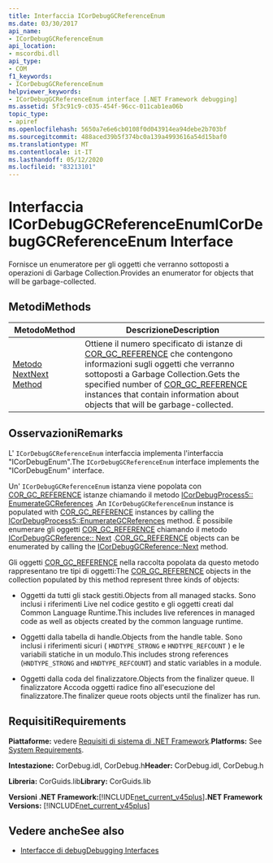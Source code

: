 ```yaml
---
title: Interfaccia ICorDebugGCReferenceEnum
ms.date: 03/30/2017
api_name:
- ICorDebugGCReferenceEnum
api_location:
- mscordbi.dll
api_type:
- COM
f1_keywords:
- ICorDebugGCReferenceEnum
helpviewer_keywords:
- ICorDebugGCReferenceEnum interface [.NET Framework debugging]
ms.assetid: 5f3c91c9-c035-454f-96cc-011cab1ea06b
topic_type:
- apiref
ms.openlocfilehash: 5650a7e6e6cb0108f0d043914ea94debe2b703bf
ms.sourcegitcommit: 488aced39b5f374bc0a139a4993616a54d15baf0
ms.translationtype: MT
ms.contentlocale: it-IT
ms.lasthandoff: 05/12/2020
ms.locfileid: "83213101"
---
```

# <a name="icordebuggcreferenceenum-interface"></a><span data-ttu-id="a819b-102">Interfaccia ICorDebugGCReferenceEnum</span><span class="sxs-lookup"><span data-stu-id="a819b-102">ICorDebugGCReferenceEnum Interface</span></span>
<span data-ttu-id="a819b-103">Fornisce un enumeratore per gli oggetti che verranno sottoposti a operazioni di Garbage Collection.</span><span class="sxs-lookup"><span data-stu-id="a819b-103">Provides an enumerator for objects that will be garbage-collected.</span></span>  
  
## <a name="methods"></a><span data-ttu-id="a819b-104">Metodi</span><span class="sxs-lookup"><span data-stu-id="a819b-104">Methods</span></span>  
  
|<span data-ttu-id="a819b-105">Metodo</span><span class="sxs-lookup"><span data-stu-id="a819b-105">Method</span></span>|<span data-ttu-id="a819b-106">Descrizione</span><span class="sxs-lookup"><span data-stu-id="a819b-106">Description</span></span>|  
|------------|-----------------|  
|[<span data-ttu-id="a819b-107">Metodo Next</span><span class="sxs-lookup"><span data-stu-id="a819b-107">Next Method</span></span>](icordebuggcreferenceenum-next-method.md)|<span data-ttu-id="a819b-108">Ottiene il numero specificato di istanze di [COR_GC_REFERENCE](cor-gc-reference-structure.md) che contengono informazioni sugli oggetti che verranno sottoposti a Garbage Collection.</span><span class="sxs-lookup"><span data-stu-id="a819b-108">Gets the specified number of [COR_GC_REFERENCE](cor-gc-reference-structure.md) instances that contain information about objects that will be garbage-collected.</span></span>|  
  
## <a name="remarks"></a><span data-ttu-id="a819b-109">Osservazioni</span><span class="sxs-lookup"><span data-stu-id="a819b-109">Remarks</span></span>  
 <span data-ttu-id="a819b-110">L' `ICorDebugGCReferenceEnum` interfaccia implementa l'interfaccia "ICorDebugEnum".</span><span class="sxs-lookup"><span data-stu-id="a819b-110">The `ICorDebugGCReferenceEnum` interface implements the "ICorDebugEnum" interface.</span></span>  
  
 <span data-ttu-id="a819b-111">Un' `ICorDebugGCReferenceEnum` istanza viene popolata con [COR_GC_REFERENCE](cor-gc-reference-structure.md) istanze chiamando il metodo [ICorDebugProcess5:: EnumerateGCReferences](icordebugprocess5-enumerategcreferences-method.md) .</span><span class="sxs-lookup"><span data-stu-id="a819b-111">An `ICorDebugGCReferenceEnum` instance is populated with [COR_GC_REFERENCE](cor-gc-reference-structure.md) instances by calling the [ICorDebugProcess5::EnumerateGCReferences](icordebugprocess5-enumerategcreferences-method.md) method.</span></span> <span data-ttu-id="a819b-112">È possibile enumerare gli oggetti [COR_GC_REFERENCE](cor-gc-reference-structure.md) chiamando il metodo [ICorDebugGCReference:: Next](icordebuggcreferenceenum-next-method.md) .</span><span class="sxs-lookup"><span data-stu-id="a819b-112">[COR_GC_REFERENCE](cor-gc-reference-structure.md) objects can be enumerated by calling the [ICorDebugGCReference::Next](icordebuggcreferenceenum-next-method.md) method.</span></span>  
  
 <span data-ttu-id="a819b-113">Gli oggetti [COR_GC_REFERENCE](cor-gc-reference-structure.md) nella raccolta popolata da questo metodo rappresentano tre tipi di oggetti:</span><span class="sxs-lookup"><span data-stu-id="a819b-113">The [COR_GC_REFERENCE](cor-gc-reference-structure.md) objects in the collection populated by this method represent three kinds of objects:</span></span>  
  
- <span data-ttu-id="a819b-114">Oggetti da tutti gli stack gestiti.</span><span class="sxs-lookup"><span data-stu-id="a819b-114">Objects from all managed stacks.</span></span> <span data-ttu-id="a819b-115">Sono inclusi i riferimenti Live nel codice gestito e gli oggetti creati dal Common Language Runtime.</span><span class="sxs-lookup"><span data-stu-id="a819b-115">This includes live references in managed code as well as objects created by the common language runtime.</span></span>  
  
- <span data-ttu-id="a819b-116">Oggetti dalla tabella di handle.</span><span class="sxs-lookup"><span data-stu-id="a819b-116">Objects from the handle table.</span></span> <span data-ttu-id="a819b-117">Sono inclusi i riferimenti sicuri ( `HNDTYPE_STRONG` e `HNDTYPE_REFCOUNT` ) e le variabili statiche in un modulo.</span><span class="sxs-lookup"><span data-stu-id="a819b-117">This includes strong references (`HNDTYPE_STRONG` and `HNDTYPE_REFCOUNT`) and static variables in a module.</span></span>  
  
- <span data-ttu-id="a819b-118">Oggetti dalla coda del finalizzatore.</span><span class="sxs-lookup"><span data-stu-id="a819b-118">Objects from the finalizer queue.</span></span> <span data-ttu-id="a819b-119">Il finalizzatore Accoda oggetti radice fino all'esecuzione del finalizzatore.</span><span class="sxs-lookup"><span data-stu-id="a819b-119">The finalizer queue roots objects until the finalizer has run.</span></span>  
  
## <a name="requirements"></a><span data-ttu-id="a819b-120">Requisiti</span><span class="sxs-lookup"><span data-stu-id="a819b-120">Requirements</span></span>  
 <span data-ttu-id="a819b-121">**Piattaforme:** vedere [Requisiti di sistema di .NET Framework](../../get-started/system-requirements.md).</span><span class="sxs-lookup"><span data-stu-id="a819b-121">**Platforms:** See [System Requirements](../../get-started/system-requirements.md).</span></span>  
  
 <span data-ttu-id="a819b-122">**Intestazione:** CorDebug.idl, CorDebug.h</span><span class="sxs-lookup"><span data-stu-id="a819b-122">**Header:** CorDebug.idl, CorDebug.h</span></span>  
  
 <span data-ttu-id="a819b-123">**Libreria:** CorGuids.lib</span><span class="sxs-lookup"><span data-stu-id="a819b-123">**Library:** CorGuids.lib</span></span>  
  
 <span data-ttu-id="a819b-124">**Versioni .NET Framework:**[!INCLUDE[net_current_v45plus](../../../../includes/net-current-v45plus-md.md)]</span><span class="sxs-lookup"><span data-stu-id="a819b-124">**.NET Framework Versions:** [!INCLUDE[net_current_v45plus](../../../../includes/net-current-v45plus-md.md)]</span></span>  
  
## <a name="see-also"></a><span data-ttu-id="a819b-125">Vedere anche</span><span class="sxs-lookup"><span data-stu-id="a819b-125">See also</span></span>

- [<span data-ttu-id="a819b-126">Interfacce di debug</span><span class="sxs-lookup"><span data-stu-id="a819b-126">Debugging Interfaces</span></span>](debugging-interfaces.md)
